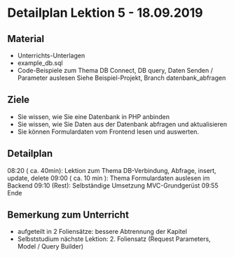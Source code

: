 Detailplan Lektion 5 - 18.09.2019
============================================

Material
--------

* Unterrichts-Unterlagen
* example_db.sql
* Code-Beispiele zum Thema DB Connect, DB query, Daten Senden / Parameter auslesen
  Siehe Beispiel-Projekt, Branch datenbank_abfragen

Ziele
-----

* Sie wissen, wie Sie eine Datenbank in PHP anbinden
* Sie wissen, wie Sie Daten aus der Datenbank abfragen und aktualisieren
* Sie können Formulardaten vom Frontend lesen und auswerten.


Detailplan
----------

08:20 ( ca. 40min): Lektion zum Thema DB-Verbindung, Abfrage, insert, update, delete
09:00 ( ca. 10 min ): Thema Formulardaten auslesen im Backend
09:10 (Rest): Selbständige Umsetzung MVC-Grundgerüst
09:55 Ende

Bemerkung zum Unterricht
------------------------

- aufgeteilt in 2 Foliensätze: bessere Abtrennung der Kapitel
- Selbststudium nächste Lektion: 2. Foliensatz (Request Parameters, Model / Query Builder)

